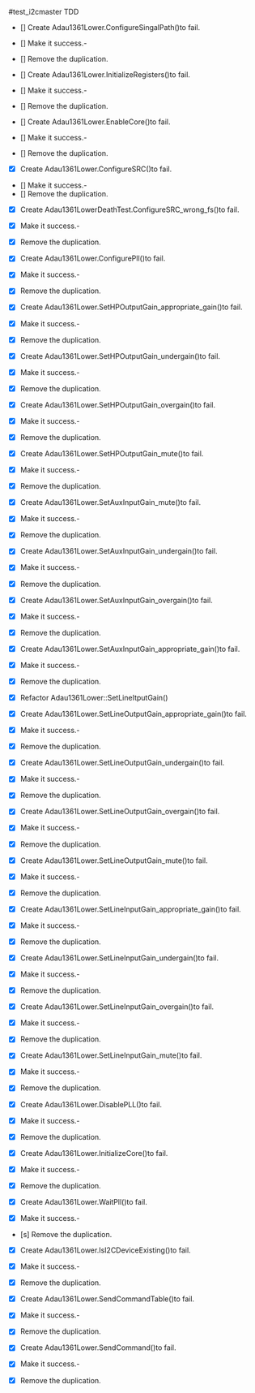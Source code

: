 #test_i2cmaster TDD

- [] Create Adau1361Lower.ConfigureSingalPath()to fail.
- [] Make it success.-
- [] Remove the duplication.

- [] Create Adau1361Lower.InitializeRegisters()to fail.
- [] Make it success.-
- [] Remove the duplication.

- [] Create Adau1361Lower.EnableCore()to fail.
- [] Make it success.-
- [] Remove the duplication.

- [x] Create Adau1361Lower.ConfigureSRC()to fail.
- [] Make it success.-
- [] Remove the duplication.

- [x] Create Adau1361LowerDeathTest.ConfigureSRC_wrong_fs()to fail.
- [x] Make it success.-
- [x] Remove the duplication.

- [x] Create Adau1361Lower.ConfigurePll()to fail.
- [x] Make it success.-
- [x] Remove the duplication.

- [x] Create Adau1361Lower.SetHPOutputGain_appropriate_gain()to fail.
- [x] Make it success.-
- [x] Remove the duplication.

- [x] Create Adau1361Lower.SetHPOutputGain_undergain()to fail.
- [x] Make it success.-
- [x] Remove the duplication.

- [x] Create Adau1361Lower.SetHPOutputGain_overgain()to fail.
- [x] Make it success.-
- [x] Remove the duplication.

- [x] Create Adau1361Lower.SetHPOutputGain_mute()to fail.
- [x] Make it success.-
- [x] Remove the duplication.

- [x] Create Adau1361Lower.SetAuxInputGain_mute()to fail.
- [x] Make it success.-
- [x] Remove the duplication.

- [x] Create Adau1361Lower.SetAuxInputGain_undergain()to fail.
- [x] Make it success.-
- [x] Remove the duplication.

- [x] Create Adau1361Lower.SetAuxInputGain_overgain()to fail.
- [x] Make it success.-
- [x] Remove the duplication.

- [x] Create Adau1361Lower.SetAuxInputGain_appropriate_gain()to fail.
- [x] Make it success.-
- [x] Remove the duplication.

- [x] Refactor Adau1361Lower::SetLineItputGain()

- [x] Create Adau1361Lower.SetLineOutputGain_appropriate_gain()to fail.
- [x] Make it success.-
- [x] Remove the duplication.

- [x] Create Adau1361Lower.SetLineOutputGain_undergain()to fail.
- [x] Make it success.-
- [x] Remove the duplication.

- [x] Create Adau1361Lower.SetLineOutputGain_overgain()to fail.
- [x] Make it success.-
- [x] Remove the duplication.

- [x] Create Adau1361Lower.SetLineOutputGain_mute()to fail.
- [x] Make it success.-
- [x] Remove the duplication.



- [x] Create Adau1361Lower.SetLineInputGain_appropriate_gain()to fail.
- [x] Make it success.-
- [x] Remove the duplication.

- [x] Create Adau1361Lower.SetLineInputGain_undergain()to fail.
- [x] Make it success.-
- [x] Remove the duplication.

- [x] Create Adau1361Lower.SetLineInputGain_overgain()to fail.
- [x] Make it success.-
- [x] Remove the duplication.

- [x] Create Adau1361Lower.SetLineInputGain_mute()to fail.
- [x] Make it success.-
- [x] Remove the duplication.


- [x] Create Adau1361Lower.DisablePLL()to fail.
- [x] Make it success.-
- [x] Remove the duplication.

- [x] Create Adau1361Lower.InitializeCore()to fail.
- [x] Make it success.-
- [x] Remove the duplication.

- [x] Create Adau1361Lower.WaitPll()to fail.
- [x] Make it success.-
- [s] Remove the duplication.

- [x] Create Adau1361Lower.IsI2CDeviceExisting()to fail.
- [x] Make it success.-
- [x] Remove the duplication.

- [x] Create Adau1361Lower.SendCommandTable()to fail.
- [x] Make it success.-
- [x] Remove the duplication.

- [x] Create Adau1361Lower.SendCommand()to fail.
- [x] Make it success.-
- [x] Remove the duplication.
